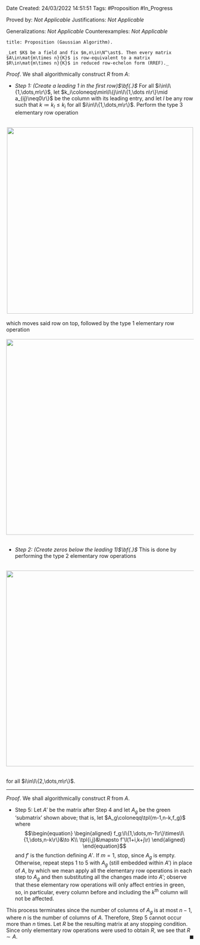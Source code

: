 <br />
<br />

Date Created: 24/03/2022 14:51:51
Tags: #Proposition #In_Progress

Proved by: _Not Applicable_
Justifications: _Not Applicable_

Generalizations: _Not Applicable_
Counterexamples: _Not Applicable_

``` ad-Proposition
title: Proposition (Gaussian Algorithm).

_Let $K$ be a field and fix $m,n\in\N^\ast$. Then every matrix $A\in\mat{m\times n}{K}$ is row-equivalent to a matrix $R\in\mat{m\times n}{K}$ in reduced row-echelon form (RREF)._

```

_Proof_. We shall algorithmically construct $R$ from $A$:
* _Step 1: (Create a leading 1 in the first row)$\bf{.}$_ For all $i\in\l\{1,\dots,m\r\}$, let $k_i\coloneqq\min\l\{j\in\l\{1,\dots n\r\}\mid a_{ij}\neq0\r\}$ be the column with its leading entry, and let $l$ be any row such that $k\coloneqq k_l\leq k_i$ for all $i\in\l\{1,\dots,m\r\}$. Perform the type 3 elementary row operation
<br>
  <center><img src="https://raw.githubusercontent.com/zhaoshenzhai/MathWiki/master/Images/2022-03-24_185733/image.svg", width=500></center>
<br>
which moves said row on top, followed by the type 1 elementary row operation
<br>
<br>
  <center><img src="https://raw.githubusercontent.com/zhaoshenzhai/MathWiki/master/Images/2022-03-24_201822/image.svg", width=525></center>
<br>

* _Step 2: (Create zeros below the leading 1)$\bf{.}$_ This is done by performing the type 2 elementary row operations
<br>
  <center><img src="https://raw.githubusercontent.com/zhaoshenzhai/MathWiki/master/Images/2022-03-24_203210/image.svg", width=525></center>
<br>

  for all $i\in\l\{2,\dots,m\r\}$.

---

_Proof_. We shall algorithmically construct $R$ from $A$.
* Step 5: Let $A'$ be the matrix after Step 4 and let $A_g$ be the green $\textrm{`}$submatrix$\textrm{'}$ shown above; that is, let $A_g\coloneqq\tpl{m-1,n-k,f_g}$ where
$$\begin{equation}
    \begin{aligned}
        f_g:\l\{1,\dots,m-1\r\}\times\l\{1,\dots,n-k\r\}&\to K\\
        \tpl{i,j}&\mapsto f'\l(1+i,k+j\r)
    \end{aligned}
\end{equation}$$
and $f'$ is the function defining $A'$. If $m=1$, stop, since $A_g$ is empty. Otherwise, repeat steps 1 to 5 with $A_g$ (still embedded within $A'$) in place of $A$, by which we mean apply all the elementary row operations in each step to $A_g$ and then substituting all the changes made into $A'$; observe that these elementary row operations will only affect entries in green, so, in particular, every column before and including the $k^\textrm{th}$ column will not be affected.

This process terminates since the number of columns of $A_g$ is at most $n-1$, where $n$ is the number of columns of $A$. Therefore, Step 5 cannot occur more than $n$ times. Let $R$ be the resulting matrix at any stopping condition. Since only elementary row operations were used to obtain $R$, we see that $R\sim A$.<span style="float:right;">$\blacksquare$</span>
